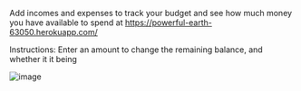 Add incomes and expenses to track your budget and see how much money you have available to spend at https://powerful-earth-63050.herokuapp.com/

Instructions:
Enter an amount to change the remaining balance, and whether it it being 

![image](https://user-images.githubusercontent.com/95263095/180119997-f770af67-82ad-4a9f-9733-408c1a0e5dd2.png)
